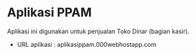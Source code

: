 # Aplikasi PPAM

Aplikasi ini digunakan untuk penjualan Toko Dinar (bagian kasir).

* URL aplikasi 	: aplikasippam.000webhostapp.com